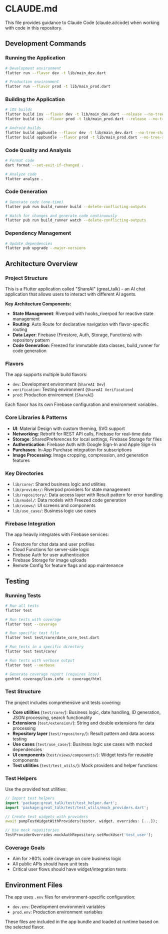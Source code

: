 # CLAUDE.md

This file provides guidance to Claude Code (claude.ai/code) when working with code in this repository.

## Development Commands

### Running the Application
```bash
# Development environment
flutter run --flavor dev -t lib/main_dev.dart

# Production environment  
flutter run --flavor prod -t lib/main_prod.dart
```

### Building the Application
```bash
# iOS builds
flutter build ios --flavor dev -t lib/main_dev.dart --release --no-tree-shake-icons
flutter build ios --flavor prod -t lib/main_prod.dart --release --no-tree-shake-icons

# Android builds
flutter build appbundle --flavor dev -t lib/main_dev.dart --no-tree-shake-icons
flutter build appbundle --flavor prod -t lib/main_prod.dart --no-tree-shake-icons
```

### Code Quality and Analysis
```bash
# Format code
dart format --set-exit-if-changed .

# Analyze code
flutter analyze .
```

### Code Generation
```bash
# Generate code (one-time)
flutter pub run build_runner build --delete-conflicting-outputs

# Watch for changes and generate code continuously
flutter pub run build_runner watch --delete-conflicting-outputs
```

### Dependency Management
```bash
# Update dependencies
flutter pub upgrade --major-versions
```

## Architecture Overview

### Project Structure
This is a Flutter application called "ShareAI" (great_talk) - an AI chat application that allows users to interact with different AI agents.

**Key Architecture Components:**
- **State Management**: Riverpod with hooks_riverpod for reactive state management
- **Routing**: Auto Route for declarative navigation with flavor-specific routing
- **Data Layer**: Firebase (Firestore, Auth, Storage, Functions) with repository pattern
- **Code Generation**: Freezed for immutable data classes, build_runner for code generation

### Flavors
The app supports multiple build flavors:
- `dev`: Development environment (`ShareAI Dev`)
- `verification`: Testing environment (`ShareAI Verification`) 
- `prod`: Production environment (`ShareAI`)

Each flavor has its own Firebase configuration and environment variables.

### Core Libraries & Patterns
- **UI**: Material Design with custom theming, SVG support
- **Networking**: Retrofit for REST API calls, Firebase for real-time data
- **Storage**: SharedPreferences for local settings, Firebase Storage for files
- **Authentication**: Firebase Auth with Google Sign-In and Apple Sign-In
- **Purchases**: In-App Purchase integration for subscriptions
- **Image Processing**: Image cropping, compression, and generation features

### Key Directories
- `lib/core/`: Shared business logic and utilities
- `lib/provider/`: Riverpod providers for state management
- `lib/repository/`: Data access layer with Result pattern for error handling
- `lib/model/`: Data models with Freezed code generation
- `lib/views/`: UI screens and components
- `lib/use_case/`: Business logic use cases

### Firebase Integration
The app heavily integrates with Firebase services:
- Firestore for chat data and user profiles
- Cloud Functions for server-side logic
- Firebase Auth for user authentication
- Firebase Storage for image uploads
- Remote Config for feature flags and app maintenance

## Testing

### Running Tests
```bash
# Run all tests
flutter test

# Run tests with coverage
flutter test --coverage

# Run specific test file
flutter test test/core/date_core_test.dart

# Run tests in a specific directory
flutter test test/core/

# Run tests with verbose output
flutter test --verbose

# Generate coverage report (requires lcov)
genhtml coverage/lcov.info -o coverage/html
```

### Test Structure
The project includes comprehensive unit tests covering:

- **Core utilities** (`test/core/`): Business logic, date handling, ID generation, JSON processing, search functionality
- **Extensions** (`test/extension/`): String and double extensions for data processing
- **Repository layer** (`test/repository/`): Result pattern and data access testing
- **Use cases** (`test/use_case/`): Business logic use cases with mocked dependencies
- **UI components** (`test/views/components/`): Widget tests for reusable components
- **Test utilities** (`test/test_utils/`): Mock providers and helper functions

### Test Helpers
Use the provided test utilities:
```dart
// Import test helpers
import 'package:great_talk/test/test_helper.dart';
import 'package:great_talk/test/test_utils/mock_providers.dart';

// Create test widgets with providers
await pumpTestWidgetWithProviders(tester, widget, overrides: [...]);

// Use mock repositories
TestProviderOverrides.mockAuthRepository.setMockUser('test_user');
```

### Coverage Goals
- Aim for >80% code coverage on core business logic
- All public APIs should have unit tests
- Critical user flows should have widget/integration tests

## Environment Files

The app uses `.env` files for environment-specific configuration:
- `dev.env`: Development environment variables
- `prod.env`: Production environment variables

These files are included in the app bundle and loaded at runtime based on the selected flavor.